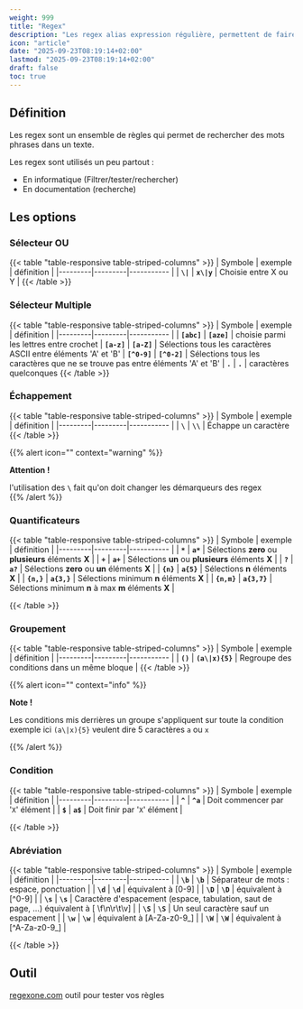 ```yaml
---
weight: 999
title: "Regex"
description: "Les regex alias expression régulière, permettent de faire des recherches complexes au sein d'un texte"
icon: "article"
date: "2025-09-23T08:19:14+02:00"
lastmod: "2025-09-23T08:19:14+02:00"
draft: false
toc: true
---
```


## Définition

Les regex sont un ensemble de règles qui permet de rechercher des mots phrases dans un texte.

Les regex sont utilisés un peu partout :
- En informatique (Filtrer/tester/rechercher)
- En documentation (recherche)


## Les options
### Sélecteur OU

{{< table "table-responsive table-striped-columns" >}}
| Symbole | exemple | définition |
|---------|---------|----------- |
| **`\|`**  |   **`x\|y`** | Choisie entre X ou Y |
{{< /table >}}

### Sélecteur Multiple

{{< table "table-responsive table-striped-columns" >}}
| Symbole | exemple | définition |
|---------|---------|----------- |
| **`[abc]`**  | **`[aze]`**     | choisie parmi les lettres entre crochet
| **`[a-z]`**  | **`[a-Z]`**     | Sélections tous les caractères ASCII entre éléments 'A' et 'B'
| **`[^0-9]`** | **`[^0-2]`**    | Sélections tous les caractères que ne se trouve pas entre éléments 'A' et 'B'
|  **`.`**     |   **`.`**       | caractères quelconques
{{< /table >}}

### Échappement

{{< table "table-responsive table-striped-columns" >}}
| Symbole | exemple | définition |
|---------|---------|----------- |
| **`\`**   | **`\\`**     | Échappe un caractère
{{< /table >}}

{{% alert icon="" context="warning" %}}

**Attention !** 

l'utilisation des **`\`** fait qu'on doit changer les démarqueurs des regex  
{{% /alert %}}

### Quantificateurs

{{< table "table-responsive table-striped-columns" >}}
| Symbole | exemple | définition |
|---------|---------|----------- |
| **`*`**   | **`a*`**     | Sélections **zero** ou **plusieurs** éléments **X** |
| **`+`**   | **`a+`**    | Sélections **un** ou **plusieurs** éléments **X** |
| **`?`**   | **`a?`**     | Sélections **zero** ou **un** éléments **X** |
| **`{n}`** |     **`a{5}`**    | Sélections **n** éléments **X** |
| **`{n,}`**  |   **`a{3,}`**    | Sélections minimum **n** éléments **X** |
| **`{n,m}`**   | **`a{3,7}`**     | Sélections minimum **n** à max **m** éléments **X** |


{{< /table >}}

### Groupement

{{< table "table-responsive table-striped-columns" >}}
| Symbole | exemple | définition |
|---------|---------|----------- |
| **`()`**     | **`(a\|x){5}`**     | Regroupe des conditions dans un même bloque  |
{{< /table >}}

{{% alert icon="" context="info" %}}

**Note !**

Les conditions mis derrières un groupe s'appliquent sur toute la condition exemple ici `(a\|x){5}` veulent dire 5 caractères `a` ou `x`

{{% /alert %}}

### Condition

{{< table  "table-responsive table-striped-columns" >}}
| Symbole | exemple | définition |
|---------|---------|----------- |
| **`^`**     | **`^a`**     | Doit commencer par '`X`' élément |
| **`$`**     | **`a$`**     | Doit finir par '`X`' élément |

{{< /table >}}

### Abréviation

{{< table "table-responsive table-striped-columns" >}}
| Symbole | exemple | définition |
|---------|---------|----------- |
| **`\b`**     | **`\b`**     | Séparateur de mots : espace, ponctuation |
| **`\d`**     | **`\d`**     | équivalent à [0-9] |
| **`\D`**     | **`\D`**     | équivalent à [^0-9] |
| **`\s`**     | **`\s`**     | Caractère d'espacement (espace, tabulation, saut de page, ...) équivalent à [ \f\n\r\t\v] |
| **`\S`**     | **`\S`**     | Un seul caractère sauf un espacement |
| **`\w`**     | **`\w`**     | équivalent à [A-Za-z0-9_] |
| **`\W`**     | **`\W`**     | équivalent à [^A-Za-z0-9_] |

{{< /table >}}

## Outil

[regexone.com](https://regexone.com/) outil pour tester vos règles